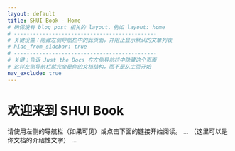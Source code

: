 ```yaml
---
layout: default
title: SHUI Book - Home
# 确保没有 blog post 相关的 layout，例如 layout: home
# ---------------------------------------------
# 关键设置：隐藏左侧导航栏中的此页面，并阻止显示默认的文章列表
# hide_from_sidebar: true 
# ---------------------------------------------
# 关键：告诉 Just the Docs 在左侧导航栏中隐藏这个页面
# 这样左侧导航栏就完全是你的文档结构，而不是从主页开始
nav_exclude: true 
---
```


# 欢迎来到 SHUI Book

请使用左侧的导航栏（如果可见）或点击下面的链接开始阅读。
... （这里可以是你文档的介绍性文字） ...
